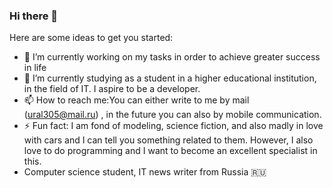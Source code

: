 ### Hi there 👋
Here are some ideas to get you started:
- 🔭 I’m currently working on my tasks in order to achieve greater success in life
- 🌱 I’m currently studying as a student in a higher educational institution, in the field of IT. I aspire to be a developer.
- 📫 How to reach me:You can either write to me by mail (ural305@mail.ru) , in the future you can also by mobile communication.
- ⚡ Fun fact: I am fond of modeling, science fiction, and also madly in love with cars and I can tell you something related to them. However, I also love to do programming and I want to become an excellent specialist in this.
- Computer science student, IT news writer from Russia 🇷🇺
